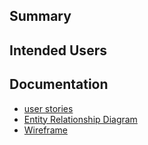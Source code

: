 ## Summary
 
 
## Intended Users


## Documentation
* [user stories](docs/user-stories.md)
* [Entity Relationship Diagram](docs/erd.md)
* [Wireframe](docs/wireframe.md)
